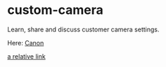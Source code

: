 # custom-camera
Learn, share and discuss customer camera settings.

Here: [Canon](Canon/EOS-R/settings1.md)

[a relative link](other_file.md)
